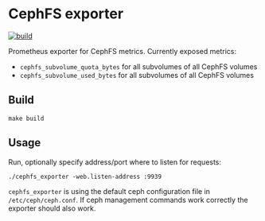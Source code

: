 # CephFS exporter

[![build](https://github.com/dankeder/prometheus-cephfs-exporter/actions/workflows/build.yaml/badge.svg)](https://github.com/dankeder/prometheus-cephfs-exporter/actions/workflows/build.yaml)

Prometheus exporter for CephFS metrics. Currently exposed metrics:

- `cephfs_subvolume_quota_bytes` for all subvolumes of all CephFS volumes
- `cephfs_subvolume_used_bytes` for all subvolumes of all CephFS volumes


## Build

```
make build
```


## Usage

Run, optionally specify address/port where to listen for requests:

```
./cephfs_exporter -web.listen-address :9939
```

`cephfs_exporter` is using the default ceph configuration file in
`/etc/ceph/ceph.conf`. If ceph management commands work correctly the exporter
should also work.
